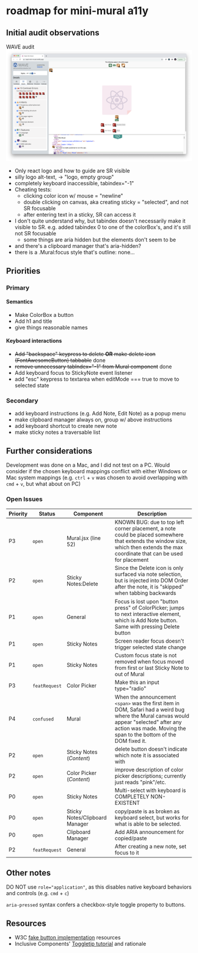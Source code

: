 # roadmap for mini-mural a11y

## Initial audit observations

WAVE audit
![initial WAVE audit results. 13 contrast errors, 4 alerts, and 1 aria](WAVE-initial-run.png)

* Only react logo and how to guide are SR visible
* silly logo alt-text, -> "logo, empty group"
* completely keyboard inaccessible, tabindex="-1"
* Cheating tests:
  * clicking color icon w/ mouse = "newline"
  * double clicking on canvas, aka creating sticky = "selected", and not SR focusable
  * after entering text in a sticky, SR can access it
* I don't quite understand why, but tabindex doesn't necessarily make it visible to SR. e.g. added tabindex 0 to one of the colorBox's, and it's still not SR focusable
  * some things are aria hidden but the elements don't seem to be
* and there's a clipboard manager that's aria-hidden?
* there is a .Mural:focus style that's outline: none...

## Priorities

### Primary

#### Semantics

* Make ColorBox a button
* Add h1 and title
* give things reasonable names

#### Keyboard interactions

* ~~Add "backspace" keypress to delete **OR** make delete icon (FontAwesomeButton) tabbable~~ done
* ~~remove unnecessary tabIndex="-1" from Mural component~~ done
* Add keyboard focus to StickyNote event listener
* add "esc" keypress to textarea when editMode === true to move to selected state

### Secondary

* add keyboard instructions (e.g. Add Note, Edit Note) as a popup menu
* make clipboard manager always on, group w/ above instructions
* add keyboard shortcut to create new note
* make sticky notes a traversable list

## Further considerations

Development was done on a Mac, and I did not test on a PC. Would consider if the chosen keyboard mappings conflict with either Windows or Mac system mappings (e.g. `ctrl` + `v` was chosen to avoid overlapping with `cmd` + `v`, but what about on PC)

### Open Issues

| Priority | Status        | Component                      | Description                                                                                                                                                                                                   |
| -------- | ------------- | ------------------------------ | ------------------------------------------------------------------------------------------------------------------------------------------------------------------------------------------------------------- |
| P3       | `open`        | Mural.jsx (line 52)            | KNOWN BUG: due to top left corner placement, a note could be placed somewhere that extends the window size, which then extends the max coordinate that can be used for placement                              |
| P2       | `open`        | Sticky Notes:Delete            | Since the Delete icon is only surfaced via note selection, but is injected into DOM Order after the note, it is "skipped" when tabbing backwards                                                              |
| P1       | `open`        | General                        | Focus is lost upon "button press" of ColorPicker; jumps to next interactive element, which is Add Note button. Same with pressing Delete button                                                               |
| P1       | `open`        | Sticky Notes                   | Screen reader focus doesn't trigger selected state change                                                                                                                                                     |
| P1       | `open`        | Sticky Notes                   | Custom focus state is not removed when focus moved from first or last Sticky Note to out of Mural                                                                                                             |
| P3       | `featRequest` | Color Picker                   | Make this an input type="radio"                                                                                                                                                                               |
| P4       | `confused`    | Mural                          | When the announcement `<span>` was the first item in DOM, Safari had a weird bug where the Mural canvas would appear "selected" after any action was made. Moving the span to the bottom of the DOM fixed it. |
| P2       | `open`        | Sticky Notes (_Content_)       | delete button doesn't indicate which note it is associated with                                                                                                                                               |
| P2       | `open`        | Color Picker (_Content_)       | improve description of color picker descriptions; currently just reads "pink"/etc.                                                                                                                            |
| P0       | `open`        | Sticky Notes                   | Multi-select with keyboard is COMPLETELY NON-EXISTENT                                                                                                                                                         |
| P0       | `open`        | Sticky Notes/Clipboard Manager | copy/paste is as broken as keyboard select, but works for what is able to be selected.                                                                                                                        |
| P0       | `open`        | Clipboard Manager              | Add ARIA announcement for copied/paste                                                                                                                                                                        |
| P2       | `featRequest` | General                        | After creating a new note, set focus to it                                                                                                                                                                    |

## Other notes

DO NOT use `role="application"`, as this disables native keyboard behaviors and controls (e.g. `cmd` + `c`)

`aria-pressed` syntax confers a checkbox-style toggle property to buttons.

## Resources

* W3C [fake button implementation](https://www.w3.org/TR/wai-aria-practices-1.1/examples/button/button.html) resources
* Inclusive Components' [Toggletip tutorial](https://inclusive-components.design/tooltips-toggletips/) and rationale
